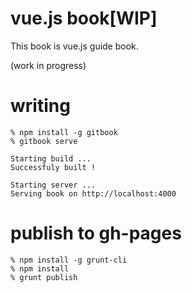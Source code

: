 # vue.js book[WIP]

This book is vue.js guide book.

(work in progress)


# writing

```
% npm install -g gitbook
% gitbook serve

Starting build ...
Successfuly built !

Starting server ...
Serving book on http://localhost:4000
```

# publish to gh-pages

```
% npm install -g grunt-cli
% npm install
% grunt publish
```
